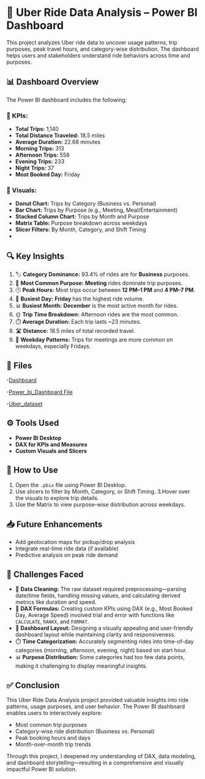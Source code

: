 # 🚕 Uber Ride Data Analysis – Power BI Dashboard

This project analyzes Uber ride data to uncover usage patterns, trip purposes, peak travel hours, and category-wise distribution. The dashboard helps users and stakeholders understand ride behaviors across time and purposes.

## 📊 Dashboard Overview
The Power BI dashboard includes the following:
### 🔹 KPIs:
- **Total Trips:** 1,140
- **Total Distance Traveled:** 18.5 miles
- **Average Duration:** 22.68 minutes
- **Morning Trips:** 313
- **Afternoon Trips:** 558
- **Evening Trips:** 233
- **Night Trips:** 37
- **Most Booked Day:** Friday

### 🔹 Visuals:
- **Donut Chart:** Trips by Category (Business vs. Personal)
- **Bar Chart:** Trips by Purpose (e.g., Meeting, Meal/Entertainment)
- **Stacked Column Chart:** Trips by Month and Purpose
- **Matrix Table:** Purpose breakdown across weekdays
- **Slicer Filters:** By Month, Category, and Shift Timing
- 
## 🔍 Key Insights
1. 🏷️ **Category Dominance:** 93.4% of rides are for **Business** purposes.
2. 🎯 **Most Common Purpose:** **Meeting** rides dominate trip purposes.
3. 🕑 **Peak Hours:** Most trips occur between **12 PM–1 PM** and **4 PM–7 PM**.
4. 📆 **Busiest Day:** **Friday** has the highest ride volume.
5. 📊 **Busiest Month:** **December** is the most active month for rides.
6. 🌞 **Trip Time Breakdown:** Afternoon rides are the most common.
7. ⏱️ **Average Duration:** Each trip lasts ~23 minutes.
8. 🛣️ **Distance:** 18.5 miles of total recorded travel.
9. 📅 **Weekday Patterns:** Trips for meetings are more common on weekdays, especially Fridays.

## 📁 Files

-<a href="https://github.com/Rupali-2001/Uber-Ride-Data-Analysis/blob/main/Dashboard.jpg">Dashboard</a>

-<a href="https://github.com/Rupali-2001/Uber-Ride-Data-Analysis/blob/main/uber_dataset_dashboard.pbix">Power_bi_Dashboard File</a>

-<a href="https://github.com/Rupali-2001/Uber-Ride-Data-Analysis/blob/main/Uber_Dataset_Cleaned.xlsm">Uber_dataset</a> 

## ⚙️ Tools Used

- **Power BI Desktop**
- **DAX for KPIs and Measures**
- **Custom Visuals and Slicers**

## 📌 How to Use

1. Open the `.pbix` file using Power BI Desktop.
2. Use slicers to filter by Month, Category, or Shift Timing.
3.Hover over the visuals to explore trip details.
4. Use the Matrix to view purpose-wise distribution across weekdays.

## 📥 Future Enhancements

- Add geolocation maps for pickup/drop analysis
- Integrate real-time ride data (if available)
- Predictive analysis on peak ride demand

## 🚧 Challenges Faced

- 🔄 **Data Cleaning:** The raw dataset required preprocessing—parsing date/time fields, handling missing values, and calculating derived metrics like duration and speed.
- 🧠 **DAX Formulas:** Creating custom KPIs using DAX (e.g., Most Booked Day, Average Speed) involved trial and error with functions like `CALCULATE`, `RANKX`, and `FORMAT`.
- 🎨 **Dashboard Layout:** Designing a visually appealing and user-friendly dashboard layout while maintaining clarity and responsiveness.
- ⏱️ **Time Categorization:** Accurately segmenting rides into time-of-day categories (morning, afternoon, evening, night) based on start hour.
- 📊 **Purpose Distribution:** Some categories had too few data points, making it challenging to display meaningful insights.

## ✅ Conclusion
This Uber Ride Data Analysis project provided valuable insights into ride patterns, usage purposes, and user behavior. The Power BI dashboard enables users to interactively explore:
- Most common trip purposes
- Category-wise ride distribution (Business vs. Personal)
- Peak booking hours and days
- Month-over-month trip trends

Through this project, I deepened my understanding of DAX, data modeling, and dashboard storytelling—resulting in a comprehensive and visually impactful Power BI solution.



